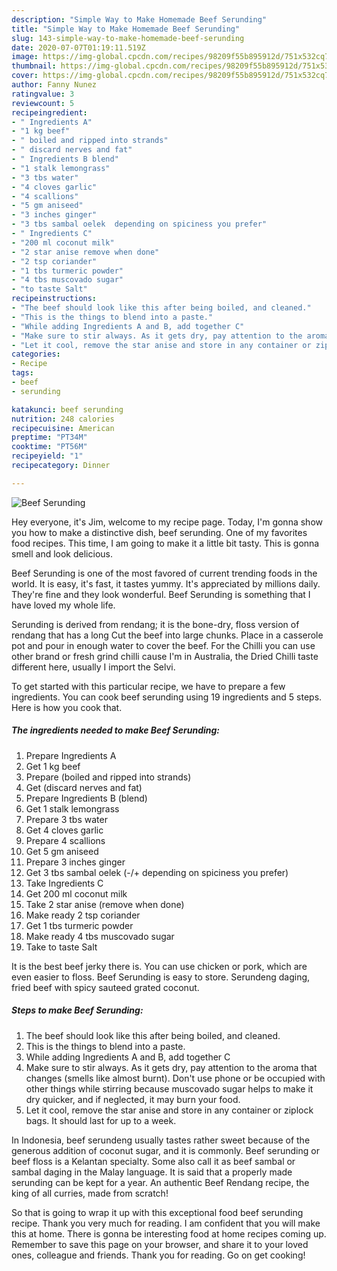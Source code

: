 ```yaml
---
description: "Simple Way to Make Homemade Beef Serunding"
title: "Simple Way to Make Homemade Beef Serunding"
slug: 143-simple-way-to-make-homemade-beef-serunding
date: 2020-07-07T01:19:11.519Z
image: https://img-global.cpcdn.com/recipes/98209f55b895912d/751x532cq70/beef-serunding-recipe-main-photo.jpg
thumbnail: https://img-global.cpcdn.com/recipes/98209f55b895912d/751x532cq70/beef-serunding-recipe-main-photo.jpg
cover: https://img-global.cpcdn.com/recipes/98209f55b895912d/751x532cq70/beef-serunding-recipe-main-photo.jpg
author: Fanny Nunez
ratingvalue: 3
reviewcount: 5
recipeingredient:
- " Ingredients A"
- "1 kg beef"
- " boiled and ripped into strands"
- " discard nerves and fat"
- " Ingredients B blend"
- "1 stalk lemongrass"
- "3 tbs water"
- "4 cloves garlic"
- "4 scallions"
- "5 gm aniseed"
- "3 inches ginger"
- "3 tbs sambal oelek  depending on spiciness you prefer"
- " Ingredients C"
- "200 ml coconut milk"
- "2 star anise remove when done"
- "2 tsp coriander"
- "1 tbs turmeric powder"
- "4 tbs muscovado sugar"
- "to taste Salt"
recipeinstructions:
- "The beef should look like this after being boiled, and cleaned."
- "This is the things to blend into a paste."
- "While adding Ingredients A and B, add together C"
- "Make sure to stir always. As it gets dry, pay attention to the aroma that changes (smells like almost burnt). Don&#39;t use phone or be occupied with other things while stirring because muscovado sugar helps to make it dry quicker, and if neglected, it may burn your food."
- "Let it cool, remove the star anise and store in any container or ziplock bags. It should last for up to a week."
categories:
- Recipe
tags:
- beef
- serunding

katakunci: beef serunding 
nutrition: 248 calories
recipecuisine: American
preptime: "PT34M"
cooktime: "PT56M"
recipeyield: "1"
recipecategory: Dinner

---
```



![Beef Serunding](https://img-global.cpcdn.com/recipes/98209f55b895912d/751x532cq70/beef-serunding-recipe-main-photo.jpg)

Hey everyone, it's Jim, welcome to my recipe page. Today, I'm gonna show you how to make a distinctive dish, beef serunding. One of my favorites food recipes. This time, I am going to make it a little bit tasty. This is gonna smell and look delicious.

Beef Serunding is one of the most favored of current trending foods in the world. It is easy, it's fast, it tastes yummy. It's appreciated by millions daily. They're fine and they look wonderful. Beef Serunding is something that I have loved my whole life.

Serunding is derived from rendang; it is the bone-dry, floss version of rendang that has a long Cut the beef into large chunks. Place in a casserole pot and pour in enough water to cover the beef. For the Chilli you can use other brand or fresh grind chilli cause I&#39;m in Australia, the Dried Chilli taste different here, usually I import the Selvi.


To get started with this particular recipe, we have to prepare a few ingredients. You can cook beef serunding using 19 ingredients and 5 steps. Here is how you cook that.

<!--inarticleads1-->

##### The ingredients needed to make Beef Serunding:

1. Prepare  Ingredients A
1. Get 1 kg beef
1. Prepare  (boiled and ripped into strands)
1. Get  (discard nerves and fat)
1. Prepare  Ingredients B (blend)
1. Get 1 stalk lemongrass
1. Prepare 3 tbs water
1. Get 4 cloves garlic
1. Prepare 4 scallions
1. Get 5 gm aniseed
1. Prepare 3 inches ginger
1. Get 3 tbs sambal oelek (-/+ depending on spiciness you prefer)
1. Take  Ingredients C
1. Get 200 ml coconut milk
1. Take 2 star anise (remove when done)
1. Make ready 2 tsp coriander
1. Get 1 tbs turmeric powder
1. Make ready 4 tbs muscovado sugar
1. Take to taste Salt


It is the best beef jerky there is. You can use chicken or pork, which are even easier to floss. Beef Serunding is easy to store. Serundeng daging, fried beef with spicy sauteed grated coconut. 

<!--inarticleads2-->

##### Steps to make Beef Serunding:

1. The beef should look like this after being boiled, and cleaned.
1. This is the things to blend into a paste.
1. While adding Ingredients A and B, add together C
1. Make sure to stir always. As it gets dry, pay attention to the aroma that changes (smells like almost burnt). Don&#39;t use phone or be occupied with other things while stirring because muscovado sugar helps to make it dry quicker, and if neglected, it may burn your food.
1. Let it cool, remove the star anise and store in any container or ziplock bags. It should last for up to a week.


In Indonesia, beef serundeng usually tastes rather sweet because of the generous addition of coconut sugar, and it is commonly. Beef serunding or beef floss is a Kelantan specialty. Some also call it as beef sambal or sambal daging in the Malay language. It is said that a properly made serunding can be kept for a year. An authentic Beef Rendang recipe, the king of all curries, made from scratch! 

So that is going to wrap it up with this exceptional food beef serunding recipe. Thank you very much for reading. I am confident that you will make this at home. There is gonna be interesting food at home recipes coming up. Remember to save this page on your browser, and share it to your loved ones, colleague and friends. Thank you for reading. Go on get cooking!
